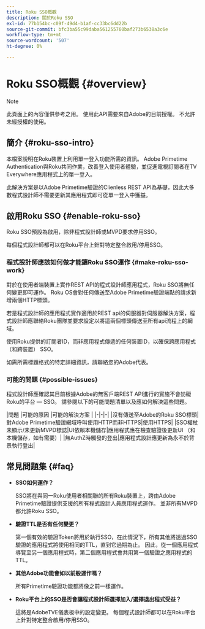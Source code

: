 ```yaml
---
title: Roku SSO概觀
description: 關於Roku SSO
exl-id: 77b154bc-c09f-49d4-b1af-cc33bc6dd22b
source-git-commit: bfc3ba55c99daba561255760baf273b6538a3c6e
workflow-type: tm+mt
source-wordcount: '507'
ht-degree: 0%

---
```


# Roku SSO概觀 {#overview}

>[!NOTE]
>
>此頁面上的內容僅供參考之用。 使用此API需要來自Adobe的目前授權。 不允許未經授權的使用。

## 簡介 {#roku-sso-intro}

本檔案說明在Roku裝置上利用單一登入功能所需的資訊。 Adobe Primetime Authentication與Roku共同作業，改善登入使用者體驗，並促進電視訂閱者在TV Everywhere應用程式上的單一登入。

此解決方案是以Adobe Primetime驗證的Clienless REST API為基礎，因此大多數程式設計師不需要更新其應用程式即可從單一登入中獲益。

## 啟用Roku SSO {#enable-roku-sso}

Roku SSO預設為啟用，除非程式設計師或MVPD要求停用SSO。

每個程式設計師都可以在Roku平台上針對特定整合啟用/停用SSO。

### 程式設計師應該如何做才能讓Roku SSO運作 {#make-roku-sso-work}

對於在使用者端裝置上實作REST API的程式設計師應用程式，Roku SSO將無任何變更即可運作。 Roku OS會對任何傳送至Adobe Primetime驗證端點的請求新增兩個HTTP標頭。

若是程式設計師的應用程式實作適用於REST api的伺服器對伺服器解決方案，程式設計師應聯絡Roku團隊並要求設定以將這兩個標頭傳送至所有api流程上的網域。

使用Roku提供的訂閱者ID，而非應用程式傳遞的任何裝置ID，以確保跨應用程式（和跨裝置） SSO。

如需所需標題格式的特定詳細資訊，請聯絡您的Adobe代表。

### 可能的問題 {#possible-issues}

程式設計師應確認其目前根據Adobe的無客戶端REST API進行的實施不會妨礙Roku的平台 — SSO。 請參閱以下的可能問題清單以及應如何解決這些問題。

|問題 |可能的原因 |可能的解決方案 | |-|-|-| |沒有傳送至Adobe的Roku SSO標頭|對Adobe Primetime驗證網域呼叫使用HTTP而非HTTPS|使用HTTPS| |SSO權杖未顯示/未更新MVPD標誌|UI依賴本機儲存|應用程式應在檢查驗證後更新UI （和本機儲存，如有需要）| |無AuthZ時觸發的登出|應用程式設計應更新為永不於背景執行登出|

## 常見問題集 {#faq}

* **SSO如何運作？**

   SSO將在與同一Roku使用者相關聯的所有Roku裝置上，跨由Adobe Primetime驗證提供支援的所有程式設計人員應用程式運作。
並非所有MVPD都允許Roku SSO。

* **驗證TTL是否有任何變更？**

   第一個有效的驗證Token將用於執行SSO，在此情況下，所有其他將透過SSO驗證的應用程式將使用相同的TTL，直到它過期為止。 因此，從一個應用程式導覽至另一個應用程式時，第二個應用程式會共用第一個驗證之應用程式的TTL。

* **其他Adobe功能會如以前般運作嗎？**

   所有Primetime驗證功能都將像之前一樣運作。

* **Roku平台上的SSO是否會讓程式設計師選擇加入/選擇退出程式受益？**

   這將是AdobeTVE儀表板中的設定變更。 每個程式設計師都可以在Roku平台上針對特定整合啟用/停用SSO。
